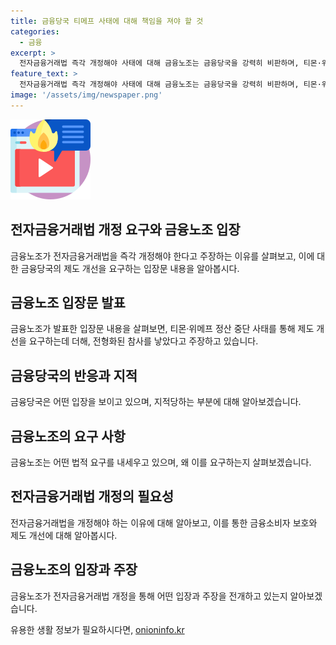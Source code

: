 ```yaml
---
title: 금융당국 티메프 사태에 대해 책임을 져야 할 것
categories:
  - 금융
excerpt: >
  전자금융거래법 즉각 개정해야 사태에 대해 금융노조는 금융당국을 강력히 비판하며, 티몬·위메프 정산 중단 사태로부터 소비자와 소상공인의 위기가 우려되고 있다고 지적했다. 노조는 현재의 법안이 이커머스 기업에 특혜를 보장하고 소비자 보호를 방치한다며, 동일기능-동일규제 원칙을 적용하고 전자금융업 진입장벽을 강화해야 한다고 주장했다. 노조는 이를 통해 추가적인 금융참사를 막을 수 있도록 관련법령의 개혁을 촉구했다.
feature_text: >
  전자금융거래법 즉각 개정해야 사태에 대해 금융노조는 금융당국을 강력히 비판하며, 티몬·위메프 정산 중단 사태로부터 소비자와 소상공인의 위기가 우려되고 있다고 지적했다. 노조는 현재의 법안이 이커머스 기업에 특혜를 보장하고 소비자 보호를 방치한다며, 동일기능-동일규제 원칙을 적용하고 전자금융업 진입장벽을 강화해야 한다고 주장했다. 노조는 이를 통해 추가적인 금융참사를 막을 수 있도록 관련법령의 개혁을 촉구했다.
image: '/assets/img/newspaper.png'
---
```


<p><img src="/assets/img/news.png" alt="rentncar 속보" /></p>

<h2 data-ke-size="size26">전자금융거래법 개정 요구와 금융노조 입장</h2>

<p data-ke-size="size16">금융노조가 전자금융거래법을 즉각 개정해야 한다고 주장하는 이유를 살펴보고, 이에 대한 금융당국의 제도 개선을 요구하는 입장문 내용을 알아봅시다.</p>

<h2 data-ke-size="size26">금융노조 입장문 발표</h2>

<p data-ke-size="size16">금융노조가 발표한 입장문 내용을 살펴보면, 티몬·위메프 정산 중단 사태를 통해 제도 개선을 요구하는데 더해, 전형화된 참사를 낳았다고 주장하고 있습니다.</p>

<h2 data-ke-size="size26">금융당국의 반응과 지적</h2>

<p data-ke-size="size16">금융당국은 어떤 입장을 보이고 있으며, 지적당하는 부분에 대해 알아보겠습니다.</p>

<h2 data-ke-size="size26">금융노조의 요구 사항</h2>

<p data-ke-size="size16">금융노조는 어떤 법적 요구를 내세우고 있으며, 왜 이를 요구하는지 살펴보겠습니다.</p>

<h2 data-ke-size="size26">전자금융거래법 개정의 필요성</h2>

<p data-ke-size="size16">전자금융거래법을 개정해야 하는 이유에 대해 알아보고, 이를 통한 금융소비자 보호와 제도 개선에 대해 알아봅시다.</p>

<h2 data-ke-size="size26">금융노조의 입장과 주장</h2>

<p data-ke-size="size16">금융노조가 전자금융거래법 개정을 통해 어떤 입장과 주장을 전개하고 있는지 알아보겠습니다.</p>
유용한 생활 정보가 필요하시다면, <a href="https://onioninfo.kr" rel="dofollow">onioninfo.kr</a>


